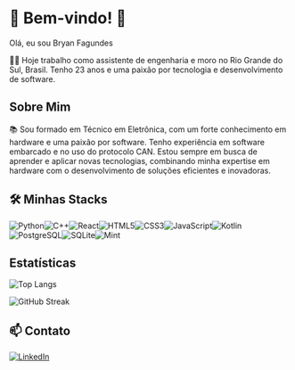 # 🚀 Bem-vindo! 🚀

Olá, eu sou Bryan Fagundes

👨‍💻 Hoje trabalho como assistente de engenharia e moro no Rio Grande do Sul, Brasil. Tenho 23 anos e uma paixão por tecnologia e desenvolvimento de software.

## Sobre Mim

📚 Sou formado em Técnico em Eletrônica, com um forte conhecimento em hardware e uma paixão por software. Tenho experiência em software embarcado e no uso do protocolo CAN. Estou sempre em busca de aprender e aplicar novas tecnologias, combinando minha expertise em hardware com o desenvolvimento de soluções eficientes e inovadoras.

## 🛠️ Minhas Stacks

 ![Python](https://img.shields.io/badge/python-3670A0?style=for-the-badge&logo=python&logoColor=ffdd54)![C++](https://img.shields.io/badge/C%2B%2B-00599C?style=for-the-badge&logo=c%2B%2B&logoColor=white)![React](https://img.shields.io/badge/React-20232A?style=for-the-badge&logo=react&logoColor=61DAFB)![HTML5](https://img.shields.io/badge/HTML5-E34F26?style=for-the-badge&logo=html5&logoColor=white)![CSS3](https://img.shields.io/badge/CSS3-1572B6?style=for-the-badge&logo=css3&logoColor=white)![JavaScript](https://img.shields.io/badge/JavaScript-F7DF1E?style=for-the-badge&logo=javascript&logoColor=black)![Kotlin](https://img.shields.io/badge/Kotlin-0095D5?&style=for-the-badge&logo=kotlin&logoColor=white)![PostgreSQL](https://img.shields.io/badge/PostgreSQL-000?style=for-the-badge&logo=postgresql)![SQLite](https://img.shields.io/badge/SQLite-000?style=for-the-badge&logo=sqlite&logoColor=07405E)![Mint](https://img.shields.io/badge/Linux%20Mint-87CF3E?style=for-the-badge&logo=Linux%20Mint&logoColor=white)
  
## Estatísticas

![Top Langs](https://github-readme-stats.vercel.app/api/top-langs/?username=BryanFag&layout=compact&theme=dark&bg_color=000000&title_color=ffffff&text_color=ffffff)

![GitHub Streak](https://github-readme-streak-stats.herokuapp.com?user=BryanFag&theme=black-ice&background=000000&stroke=FFFFFF&ring=FFFFFF&fire=FFFFFF&currStreakNum=FFFFFF&sideNums=FFFFFF&currStreakLabel=FFFFFF&sideLabels=FFFFFF&dates=FFFFFF)

## 📫 Contato

[![LinkedIn](https://img.shields.io/badge/LinkedIn-💼-blue)](https://www.linkedin.com/in/bryan-machado-fagundes-1b66231b2/)
